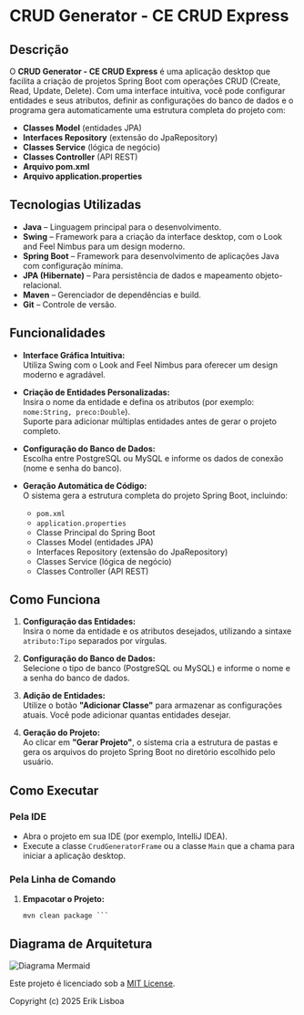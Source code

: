 # CRUD Generator - CE CRUD Express

## Descrição

O **CRUD Generator - CE CRUD Express** é uma aplicação desktop que facilita a criação de projetos Spring Boot com operações CRUD (Create, Read, Update, Delete). Com uma interface intuitiva, você pode configurar entidades e seus atributos, definir as configurações do banco de dados e o programa gera automaticamente uma estrutura completa do projeto com:

- **Classes Model** (entidades JPA)
- **Interfaces Repository** (extensão do JpaRepository)
- **Classes Service** (lógica de negócio)
- **Classes Controller** (API REST)
- **Arquivo pom.xml**
- **Arquivo application.properties**

## Tecnologias Utilizadas

- **Java** – Linguagem principal para o desenvolvimento.
- **Swing** – Framework para a criação da interface desktop, com o Look and Feel Nimbus para um design moderno.
- **Spring Boot** – Framework para desenvolvimento de aplicações Java com configuração mínima.
- **JPA (Hibernate)** – Para persistência de dados e mapeamento objeto-relacional.
- **Maven** – Gerenciador de dependências e build.
- **Git** – Controle de versão.

## Funcionalidades

- **Interface Gráfica Intuitiva:**  
  Utiliza Swing com o Look and Feel Nimbus para oferecer um design moderno e agradável.

- **Criação de Entidades Personalizadas:**  
  Insira o nome da entidade e defina os atributos (por exemplo: `nome:String, preco:Double`).  
  Suporte para adicionar múltiplas entidades antes de gerar o projeto completo.

- **Configuração do Banco de Dados:**  
  Escolha entre PostgreSQL ou MySQL e informe os dados de conexão (nome e senha do banco).

- **Geração Automática de Código:**  
  O sistema gera a estrutura completa do projeto Spring Boot, incluindo:
  - `pom.xml`
  - `application.properties`
  - Classe Principal do Spring Boot
  - Classes Model (entidades JPA)
  - Interfaces Repository (extensão do JpaRepository)
  - Classes Service (lógica de negócio)
  - Classes Controller (API REST)

## Como Funciona

1. **Configuração das Entidades:**  
   Insira o nome da entidade e os atributos desejados, utilizando a sintaxe `atributo:Tipo` separados por vírgulas.

2. **Configuração do Banco de Dados:**  
   Selecione o tipo de banco (PostgreSQL ou MySQL) e informe o nome e a senha do banco de dados.

3. **Adição de Entidades:**  
   Utilize o botão **"Adicionar Classe"** para armazenar as configurações atuais. Você pode adicionar quantas entidades desejar.

4. **Geração do Projeto:**  
   Ao clicar em **"Gerar Projeto"**, o sistema cria a estrutura de pastas e gera os arquivos do projeto Spring Boot no diretório escolhido pelo usuário.

## Como Executar

### Pela IDE

- Abra o projeto em sua IDE (por exemplo, IntelliJ IDEA).
- Execute a classe `CrudGeneratorFrame` ou a classe `Main` que a chama para iniciar a aplicação desktop.

### Pela Linha de Comando

1. **Empacotar o Projeto:**

   ``` 
   mvn clean package ```

## Diagrama de Arquitetura
![Diagrama Mermaid](Editor%20_Mermaid%20Chart-2025-04-04-180614.svg)



Este projeto é licenciado sob a [MIT License](LICENSE).


Copyright (c) 2025 Erik Lisboa




